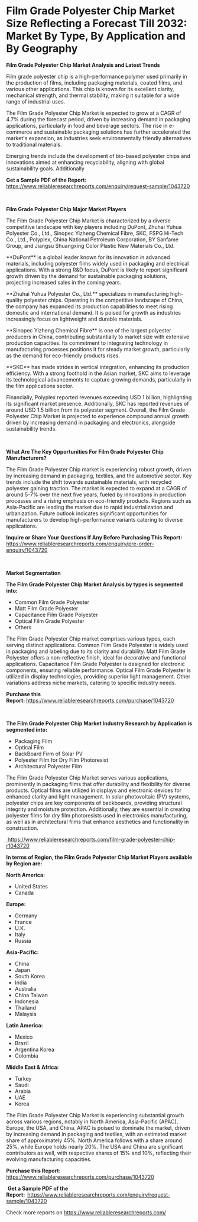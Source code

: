 <p><h1>Film Grade Polyester Chip Market Size Reflecting a Forecast Till 2032: Market By Type, By Application and By Geography</h1></p><p><strong>Film Grade Polyester Chip Market Analysis and Latest Trends</strong></p>
<p><p>Film grade polyester chip is a high-performance polymer used primarily in the production of films, including packaging materials, coated films, and various other applications. This chip is known for its excellent clarity, mechanical strength, and thermal stability, making it suitable for a wide range of industrial uses. </p><p>The Film Grade Polyester Chip Market is expected to grow at a CAGR of 4.7% during the forecast period, driven by increasing demand in packaging applications, particularly in food and beverage sectors. The rise in e-commerce and sustainable packaging solutions has further accelerated the market's expansion, as industries seek environmentally friendly alternatives to traditional materials. </p><p>Emerging trends include the development of bio-based polyester chips and innovations aimed at enhancing recyclability, aligning with global sustainability goals. Additionally</p></p>
<p><strong>Get a Sample PDF of the Report:&nbsp;</strong> <a href="https://www.reliableresearchreports.com/enquiry/request-sample/1043720?utm_campaign=2002&utm_medium=2&utm_source=Github&utm_content=ia&utm_term=07012025&utm_id=film-grade-polyester-chip">https://www.reliableresearchreports.com/enquiry/request-sample/1043720</a></p>
<p>&nbsp;</p>
<p><strong>Film Grade Polyester Chip Major Market Players</strong></p>
<p><p>The Film Grade Polyester Chip Market is characterized by a diverse competitive landscape with key players including DuPont, Zhuhai Yuhua Polyester Co., Ltd., Sinopec Yizheng Chemical Fibre, SKC, FSPG Hi-Tech Co., Ltd., Polyplex, China National Petroleum Corporation, BY Sanfame Group, and Jiangsu Shuangxing Color Plastic New Materials Co., Ltd.</p><p>**DuPont** is a global leader known for its innovation in advanced materials, including polyester films widely used in packaging and electrical applications. With a strong R&D focus, DuPont is likely to report significant growth driven by the demand for sustainable packaging solutions, projecting increased sales in the coming years.</p><p>**Zhuhai Yuhua Polyester Co., Ltd.** specializes in manufacturing high-quality polyester chips. Operating in the competitive landscape of China, the company has expanded its production capabilities to meet rising domestic and international demand. It is poised for growth as industries increasingly focus on lightweight and durable materials.</p><p>**Sinopec Yizheng Chemical Fibre** is one of the largest polyester producers in China, contributing substantially to market size with extensive production capacities. Its commitment to integrating technology in manufacturing processes positions it for steady market growth, particularly as the demand for eco-friendly products rises.</p><p>**SKC** has made strides in vertical integration, enhancing its production efficiency. With a strong foothold in the Asian market, SKC aims to leverage its technological advancements to capture growing demands, particularly in the film applications sector.</p><p>Financially, Polyplex reported revenues exceeding USD 1 billion, highlighting its significant market presence. Additionally, SKC has reported revenues of around USD 1.5 billion from its polyester segment. Overall, the Film Grade Polyester Chip Market is projected to experience compound annual growth driven by increasing demand in packaging and electronics, alongside sustainability trends.</p></p>
<p>&nbsp;</p>
<p><strong>What Are The Key Opportunities For Film Grade Polyester Chip Manufacturers?</strong></p>
<p><p>The Film Grade Polyester Chip market is experiencing robust growth, driven by increasing demand in packaging, textiles, and the automotive sector. Key trends include the shift towards sustainable materials, with recycled polyester gaining traction. The market is expected to expand at a CAGR of around 5-7% over the next five years, fueled by innovations in production processes and a rising emphasis on eco-friendly products. Regions such as Asia-Pacific are leading the market due to rapid industrialization and urbanization. Future outlook indicates significant opportunities for manufacturers to develop high-performance variants catering to diverse applications.</p></p>
<p><strong>Inquire or Share Your Questions If Any Before Purchasing This Report:</strong> <a href="https://www.reliableresearchreports.com/enquiry/pre-order-enquiry/1043720?utm_campaign=2002&utm_medium=2&utm_source=Github&utm_content=ia&utm_term=07012025&utm_id=film-grade-polyester-chip">https://www.reliableresearchreports.com/enquiry/pre-order-enquiry/1043720</a></p>
<p>&nbsp;</p>
<p><strong>Market Segmentation</strong></p>
<p><strong>The Film Grade Polyester Chip Market Analysis by types is segmented into:</strong></p>
<p><ul><li>Common Film Grade Polyester</li><li>Matt Film Grade Polyester</li><li>Capacitance Film Grade Polyester</li><li>Optical Film Grade Polyester</li><li>Others</li></ul></p>
<p><p>The Film Grade Polyester Chip market comprises various types, each serving distinct applications. Common Film Grade Polyester is widely used in packaging and labeling due to its clarity and durability. Matt Film Grade Polyester offers a non-reflective finish, ideal for decorative and functional applications. Capacitance Film Grade Polyester is designed for electronic components, ensuring reliable performance. Optical Film Grade Polyester is utilized in display technologies, providing superior light management. Other variations address niche markets, catering to specific industry needs.</p></p>
<p><strong>Purchase this Report:&nbsp;</strong><a href="https://www.reliableresearchreports.com/purchase/1043720?utm_campaign=2002&utm_medium=2&utm_source=Github&utm_content=ia&utm_term=07012025&utm_id=film-grade-polyester-chip">https://www.reliableresearchreports.com/purchase/1043720</a></p>
<p>&nbsp;</p>
<p><strong>The Film Grade Polyester Chip Market Industry Research by Application is segmented into:</strong></p>
<p><ul><li>Packaging Film</li><li>Optical Film</li><li>BackBoard Firm of Solar PV</li><li>Polyester Film for Dry Film Photoresist</li><li>Architectural Polyester Film</li></ul></p>
<p><p>The Film Grade Polyester Chip Market serves various applications, prominently in packaging films that offer durability and flexibility for diverse products. Optical films are utilized in displays and electronic devices for enhanced clarity and light management. In solar photovoltaic (PV) systems, polyester chips are key components of backboards, providing structural integrity and moisture protection. Additionally, they are essential in creating polyester films for dry film photoresists used in electronics manufacturing, as well as in architectural films that enhance aesthetics and functionality in construction.</p></p>
<p><a href="https://www.reliableresearchreports.com/film-grade-polyester-chip-r1043720?utm_campaign=2002&utm_medium=2&utm_source=Github&utm_content=ia&utm_term=07012025&utm_id=film-grade-polyester-chip">&nbsp;https://www.reliableresearchreports.com/film-grade-polyester-chip-r1043720</a></p>
<p><strong>In terms of Region, the Film Grade Polyester Chip Market Players available by Region are:</strong></p>
<p>
    <p> <strong> North America: </strong>
        <ul>
            <li>United States</li>
            <li>Canada</li>
        </ul>
        </p> 
    <p> <strong> Europe: </strong>
        <ul>
            <li>Germany</li>
            <li>France</li>
            <li>U.K.</li>
            <li>Italy</li>
            <li>Russia</li>
        </ul>
        </p> 
    <p> <strong> Asia-Pacific: </strong>
        <ul>
            <li>China</li>
            <li>Japan</li>
            <li>South Korea</li>
            <li>India</li>
            <li>Australia</li>
            <li>China Taiwan</li>
            <li>Indonesia</li>
            <li>Thailand</li>
            <li>Malaysia</li>
        </ul>
        </p> 
    <p> <strong> Latin America: </strong>
        <ul>
            <li>Mexico</li>
            <li>Brazil</li>
            <li>Argentina Korea</li>
            <li>Colombia</li>
        </ul>
        </p> 
    <p> <strong> Middle East & Africa: </strong>
        <ul>
            <li>Turkey</li>
            <li>Saudi</li>
            <li>Arabia</li>
            <li>UAE</li>
            <li>Korea</li>
        </ul>
    </p>
    </p>
<p><p>The Film Grade Polyester Chip Market is experiencing substantial growth across various regions, notably in North America, Asia-Pacific (APAC), Europe, the USA, and China. APAC is poised to dominate the market, driven by increasing demand in packaging and textiles, with an estimated market share of approximately 45%. North America follows with a share around 25%, while Europe holds nearly 20%. The USA and China are significant contributors as well, with respective shares of 15% and 10%, reflecting their evolving manufacturing capacities.</p></p>
<p><strong>Purchase this Report: </strong><a href="https://www.reliableresearchreports.com/purchase/1043720?utm_campaign=2002&utm_medium=2&utm_source=Github&utm_content=ia&utm_term=07012025&utm_id=film-grade-polyester-chip">https://www.reliableresearchreports.com/purchase/1043720</a></p>
<p>&nbsp;<strong>Get a Sample PDF of the Report:&nbsp;&nbsp;</strong><a href="https://www.reliableresearchreports.com/enquiry/request-sample/1043720?utm_campaign=2002&utm_medium=2&utm_source=Github&utm_content=ia&utm_term=07012025&utm_id=film-grade-polyester-chip">https://www.reliableresearchreports.com/enquiry/request-sample/1043720</a></p>
<p><strong></strong></p>
<p>Check more reports on <a href="https://www.reliableresearchreports.com/?utm_campaign=2002&utm_medium=2&utm_source=Github&utm_content=ia&utm_term=07012025&utm_id=film-grade-polyester-chip">https://www.reliableresearchreports.com/</a></p>